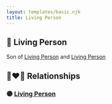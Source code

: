 ```yaml
---
layout: templates/basic.njk
title: Living Person
---
```

## 🔵 Living Person

Son of [Living Person](/people/4/40788780) and [Living Person](/people/1/19809296)

## 👩‍❤️‍👨 Relationships

### 🟣 [Living Person](/people/9/99442180)
